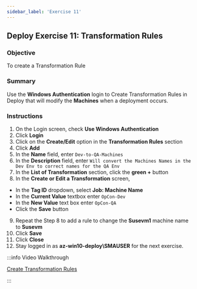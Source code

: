 ```yaml
---
sidebar_label: 'Exercise 11'
---
```


## Deploy Exercise 11: Transformation Rules

### Objective

To create a Transformation Rule

### Summary

Use the **Windows Authentication** login to Create Transformation Rules in Deploy that will modify the **Machines** when a deployment occurs.

### Instructions

1.	On the Login screen, check **Use Windows Authentication** 
2.  Click **Login**
3. Click on the **Create/Edit** option in the **Transformation Rules** section
4.	Click **Add**
5.	In the **Name** field, enter ```Dev-to-QA-Machines```
6.	In the **Description** field, enter ```Will convert the Machines Names in the Dev Env to correct names for the QA Env```
7.	In the **List of Transformation** section, click the **green +** button
8. In the **Create or Edit a Transformation** screen,
  * In the **Tag ID** dropdown, select **Job: Machine Name**
  * In the **Current Value** textbox enter ```OpCon-Dev```
  * In the **New Value** text box enter ```OpCon-QA```
  * Click the **Save** button
9.	Repeat the Step 8 to add a rule to change the **Susevm1** machine name to **Susevm**
10.	Click **Save**
11.	Click **Close**
12. Stay logged in as **az-win10-deploy\SMAUSER** for the next exercise.



:::info Video Walkthrough

[Create Transformation Rules](../static/imgdeploy/Deploy_CreateTransformationRules.mp4)

:::